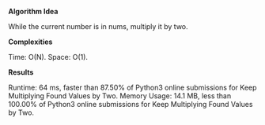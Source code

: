 **Algorithm Idea**

While the current number is in nums, 
multiply it by two. 

**Complexities**

Time: O(N).
Space: O(1).

**Results**

Runtime: 64 ms, faster than 87.50% of Python3 online submissions for Keep Multiplying Found Values by Two.
Memory Usage: 14.1 MB, less than 100.00% of Python3 online submissions for Keep Multiplying Found Values by Two.
